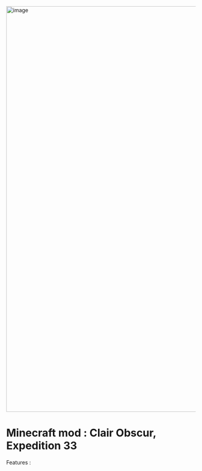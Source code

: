 <img width="1919" height="1079" alt="image" src="https://github.com/user-attachments/assets/91a399ab-2c01-4109-ad87-f89a8f039d73" />
<h1> Minecraft mod : Clair Obscur, Expedition 33</h1>
<p><a>Features : </a> </p>
